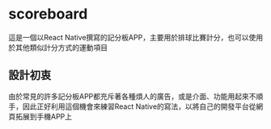 # scoreboard
這是一個以React Native撰寫的記分板APP，主要用於排球比賽計分，也可以使用於其他類似計分方式的運動項目

## 設計初衷
由於常見的許多記分板APP都充斥著各種煩人的廣告，或是介面、功能用起來不順手，因此正好利用這個機會來練習React Native的寫法，以將自己的開發平台從網頁拓展到手機APP上
